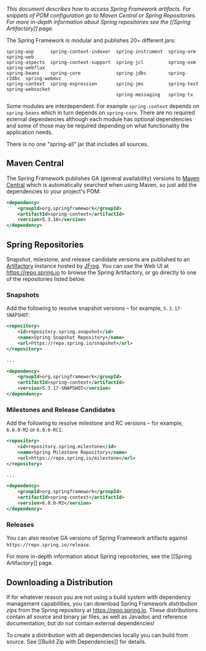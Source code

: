 _This document describes how to access Spring Framework artifacts. For snippets of POM configuration go to Maven Central or Spring Repositories. For more in-depth information about Spring repositories see the [[Spring Artifactory]] page._

The Spring Framework is modular and publishes 20+ different jars:

````
spring-aop      spring-context-indexer  spring-instrument  spring-orm    spring-web
spring-aspects  spring-context-support  spring-jcl         spring-oxm    spring-webflux
spring-beans    spring-core             spring-jdbc        spring-r2dbc  spring-webmvc
spring-context  spring-expression       spring-jms         spring-test   spring-websocket
                                        spring-messaging   spring-tx  
````

Some modules are interdependent. For example `spring-context` depends on `spring-beans` which in turn depends on `spring-core`. There are no required external dependencies although each module has optional dependencies and some of those may be required depending on what functionality the application needs.

There is no one "spring-all" jar that includes all sources.

## Maven Central

The Spring Framework publishes GA (general availability) versions to [Maven Central](https://central.sonatype.com/) which is automatically searched when using Maven, so just add the dependencies to your project's POM:

```xml
<dependency>
    <groupId>org.springframework</groupId>
    <artifactId>spring-context</artifactId>
    <version>5.3.16</version>
</dependency>
```

## Spring Repositories

Snapshot, milestone, and release candidate versions are published to an [Artifactory](https://www.jfrog.com/artifactory/) instance hosted by [JFrog](https://www.jfrog.com). You can use the Web UI at https://repo.spring.io to browse the Spring Artifactory, or go directly to one of the repositories listed below.

### Snapshots

Add the following to resolve snapshot versions – for example, `5.3.17-SNAPSHOT`:

```xml
<repository>
    <id>repository.spring.snapshot</id>
    <name>Spring Snapshot Repository</name>
    <url>https://repo.spring.io/snapshot</url>
</repository>

...

<dependency>
    <groupId>org.springframework</groupId>
    <artifactId>spring-context</artifactId>
    <version>5.3.17-SNAPSHOT</version>
</dependency>
```

### Milestones and Release Candidates

Add the following to resolve milestone and RC versions – for example, `6.0.0-M2` or `6.0.0-RC1`:

```xml
<repository>
    <id>repository.spring.milestone</id>
    <name>Spring Milestone Repository</name>
    <url>https://repo.spring.io/milestone</url>
</repository>

...

<dependency>
    <groupId>org.springframework</groupId>
    <artifactId>spring-context</artifactId>
    <version>6.0.0-M2</version>
</dependency>
```

### Releases

You can also resolve GA versions of Spring Framework artifacts against `https://repo.spring.io/release`.

For more in-depth information about Spring repositories, see the [[Spring Artifactory]] page.


## Downloading a Distribution

If for whatever reason you are not using a build system with dependency management capabilities, you can download Spring Framework _distribution zips_ from the Spring repository at <https://repo.spring.io>. These distributions contain all source and binary jar files, as well as Javadoc and reference documentation, but _do not_ contain external dependencies! 

To create a distribution with all dependencies locally you can build from source. See [[Build Zip with Dependencies]] for details.
